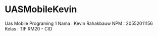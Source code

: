 # UASMobileKevin
Uas Mobile Programing 1
Nama : Kevin Rahakbauw
NPM : 20552011156
Kelas : TIF RM20 - CID
